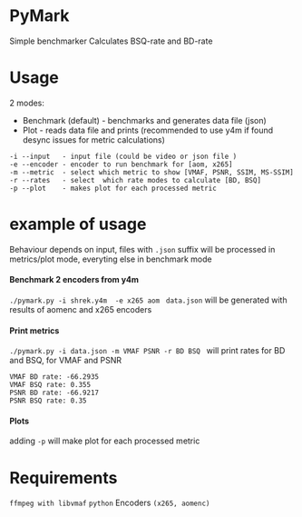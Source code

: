 # PyMark
Simple benchmarker
Calculates BSQ-rate and BD-rate 

# Usage
2 modes:
- Benchmark (default) - benchmarks and generates data file (json)
- Plot - reads data file and prints 
(recommended to use y4m if found desync issues for metric calculations)

```
-i --input   - input file (could be video or json file )
-e --encoder - encoder to run benchmark for [aom, x265] 
-m --metric  - select which metric to show [VMAF, PSNR, SSIM, MS-SSIM]
-r --rates   - select  which rate modes to calculate [BD, BSQ]
-p --plot    - makes plot for each processed metric
```

# example of usage

Behaviour depends on input, files with `.json` suffix will be processed in metrics/plot mode,
everyting else in benchmark mode

#### Benchmark 2 encoders from y4m

`./pymark.py -i shrek.y4m  -e x265 aom ` `data.json` will be generated with results of aomenc and x265 encoders

#### Print metrics
`./pymark.py -i data.json -m VMAF PSNR -r BD BSQ ` will print rates for BD and BSQ, for VMAF and PSNR 
```
VMAF BD rate: -66.2935
VMAF BSQ rate: 0.355
PSNR BD rate: -66.9217
PSNR BSQ rate: 0.35
```

#### Plots
adding `-p` will make plot for each processed metric

# Requirements
`ffmpeg with libvmaf`
`python`
Encoders `(x265, aomenc)`